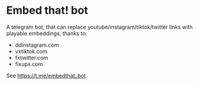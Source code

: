 # Embed that! bot

A telegram bot, that can replace youtube/instagram/tiktok/twitter links with playable embeddings, 
thanks to: 
 - ddinstagram.com 
 - vxtiktok.com 
 - fxtwitter.com
 - fixupx.com

See https://t.me/embedthat_bot
